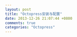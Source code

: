 ```yaml
---
layout: post
title: "Octopress安装与配置"
date: 2013-12-26 21:07:44 +0800
comments: true
categories: "Octopress"
---
```


